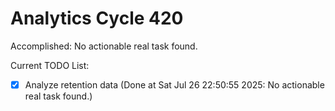 # Analytics Cycle 420

Accomplished: No actionable real task found.

Current TODO List:

- [x] Analyze retention data  (Done at Sat Jul 26 22:50:55 2025: No actionable real task found.)